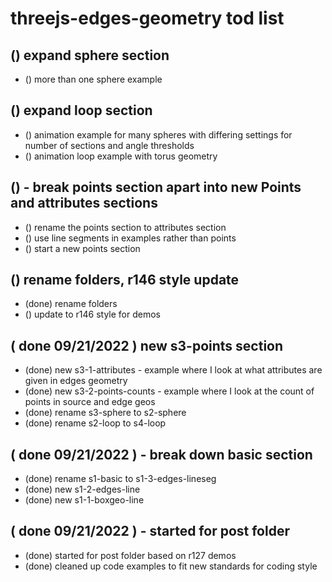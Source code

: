 # threejs-edges-geometry tod list

## () expand sphere section
* () more than one sphere example

## () expand loop section
* () animation example for many spheres with differing settings for number of sections and angle thresholds
* () animation loop example with torus geometry

## () - break points section apart into new Points and attributes sections
* () rename the points section to attributes section
* () use line segments in examples rather than points
* () start a new points section

## () rename folders, r146 style update
* (done) rename folders
* () update to r146 style for demos

## ( done 09/21/2022 ) new s3-points section
* (done) new s3-1-attributes - example where I look at what attributes are given in edges geometry
* (done) new s3-2-points-counts - example where I look at the count of points in source and edge geos
* (done) rename s3-sphere to s2-sphere
* (done) rename s2-loop to s4-loop

## ( done 09/21/2022 ) - break down basic section
* (done) rename s1-basic to s1-3-edges-lineseg
* (done) new s1-2-edges-line
* (done) new s1-1-boxgeo-line

## ( done 09/21/2022 ) - started for post folder
* (done) started for post folder based on r127 demos
* (done) cleaned up code examples to fit new standards for coding style